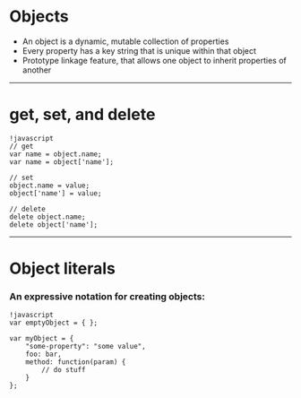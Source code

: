 # Objects

* An object is a dynamic, mutable collection of properties
* Every property has a key string that is unique within that object
* Prototype linkage feature, that allows one object to inherit properties of another

---

# get, set, and delete

	!javascript
	// get
	var name = object.name;
	var name = object['name'];

	// set
	object.name = value;
	object['name'] = value;

	// delete
	delete object.name;
	delete object['name'];

---

# Object literals

### An expressive notation for creating objects:

	!javascript
	var emptyObject = { };

	var myObject = {
		"some-property": "some value",
		foo: bar,
		method: function(param) {
			// do stuff
		}
	};